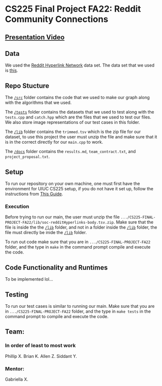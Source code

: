 # CS225 Final Project FA22: Reddit Community Connections


## [Presentation Video](https://www.youtube.com/watch?v=U_kN8syVgV8)

## Data

We used the [Reddit Hyperlink Network](https://snap.stanford.edu/data/soc-RedditHyperlinks.html) data set. The data set that we used is [this](https://snap.stanford.edu/data/soc-redditHyperlinks-body.tsv).

## Repo Stucture

The [`/src`](https://github.com/allenZhang0/CS225-FINAL-PROJECT-FA22/tree/main/src) folder contains the code that we used to make our graph along with the algorithms that we used. 

The [`/tests`](https://github.com/allenZhang0/CS225-FINAL-PROJECT-FA22/tree/main/tests) folder contains the datasets that we used to test along with the `tests.cpp` and `catch.hpp` which are the files that we used to test our files. We also store image representations of our test cases in this folder.

The [`/lib`](https://github.com/allenZhang0/CS225-FINAL-PROJECT-FA22/tree/main/lib) folder contains the `trimmed.tsv` which is the zip file for our dataset, to use this project the user must unzip the file and make sure that it is in the correct directly for our `main.cpp` to work. 

The [`/docs`](https://github.com/allenZhang0/CS225-FINAL-PROJECT-FA22/tree/main/docs) folder contains the `results.md`, `team_contract.txt`, and `project_proposal.txt`. 


## Setup

To run our repository on your own machine, one must first have the environment for UIUC CS225 setup, if you do not have it set up, follow the instructions from [This Guide](https://courses.engr.illinois.edu/cs225/fa2022/resources/own-machine/).

### Execution
Before trying to run our main, the user must unzip the file `.../CS225-FINAL-PROJECT-FA22/lib/soc-redditHyperlinks-body.tsv.zip`. Make sure that the file is inside the the [`/lib`](https://github.com/allenZhang0/CS225-FINAL-PROJECT-FA22/tree/main/lib) folder, and not in a folder inside the [`/lib`](https://github.com/allenZhang0/CS225-FINAL-PROJECT-FA22/tree/main/lib) folder, the file must directly be inide the [`/lib`](https://github.com/allenZhang0/CS225-FINAL-PROJECT-FA22/tree/main/lib) folder.

To run out code make sure that you are in `.../CS225-FINAL-PROJECT-FA22` folder, and the type in `make` in the command prompt compile and execute the code.

## Code Functionality and Runtimes
To be implemented lol...

## Testing
To run our test cases is similar to running our main. Make sure that you are in `.../CS225-FINAL-PROJECT-FA22` folder, and the type in `make tests` in the command prompt to compile and execute the code.

## Team:

### In order of least to most work

Phillip X.
Brian K.
Allen Z. 
Siddant Y.

### Mentor:

Gabriella X.
